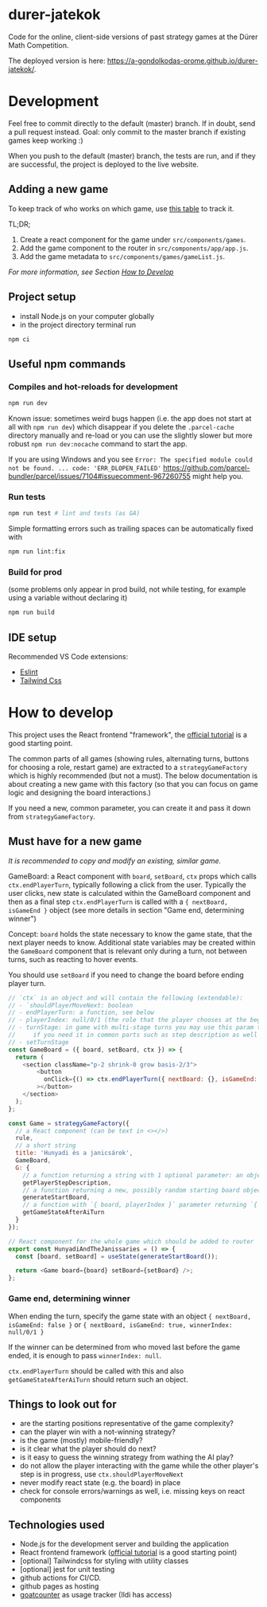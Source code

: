 # durer-jatekok

Code for the online, client-side versions of past strategy games at the Dürer Math Competition.

The deployed version is here: https://a-gondolkodas-orome.github.io/durer-jatekok/.

# Development

Feel free to commit directly to the default (master) branch. If in doubt, send a pull request instead.
Goal: only commit to the master branch if existing games keep working :)

When you push to the default (master) branch, the tests are run, and if they are successful, the project is deployed to the live website.

## Adding a new game

To keep track of who works on which game, use [this table](https://docs.google.com/spreadsheets/d/1-6u9PCtvf_gDHrs65x36pmDzFt4nZZx_IUuXrgS2aZk/edit#gid=0) to track it.

TL;DR;

1. Create a react component for the game under `src/components/games`.
2. Add the game component to the router in `src/components/app/app.js`.
3. Add the game metadata to `src/components/games/gameList.js`.

*For more information, see Section [How to Develop](#how-to-develop)*

## Project setup

- install Node.js on your computer globally
- in the project directory terminal run

```bash
npm ci
```

## Useful npm commands

### Compiles and hot-reloads for development

```bash
npm run dev
```

Known issue: sometimes weird bugs happen (i.e. the app does not start at all with `npm run dev`) which disappear if you delete the `.parcel-cache`
directory manually and re-load or you can use the slightly slower but more robust `npm run dev:nocache` command to start the app.

If you are using Windows and you see `Error: The specified module could not be found. ... code: 'ERR_DLOPEN_FAILED'`
https://github.com/parcel-bundler/parcel/issues/7104#issuecomment-967260755 might help you.

### Run tests

```bash
npm run test # lint and tests (as GA)
```

Simple formatting errors such as trailing spaces can be automatically fixed with
```bash
npm run lint:fix
```

### Build for prod

(some problems only appear in prod build, not while testing, for example using a variable without declaring it)

```bash
npm run build
```

## IDE setup

Recommended VS Code extensions:

- [Eslint](https://marketplace.visualstudio.com/items?itemName=dbaeumer.vscode-eslint)
- [Tailwind Css](https://marketplace.visualstudio.com/items?itemName=bradlc.vscode-tailwindcss)

# How to develop

This project uses the React frontend "framework", the [official tutorial](https://react.dev/learn) is a good starting point.

The common parts of all games (showing rules, alternating turns, buttons for choosing a role, restart game) are extracted
to a `strategyGameFactory` which is highly recommended (but not a must). The below documentation is about creating a new game
with this factory (so that you can focus on game logic and designing the board interactions.)

If you need a new, common parameter, you can create it and pass it down from `strategyGameFactory`.

## Must have for a new game

*It is recommended to copy and modify an existing, similar game.*

GameBoard: a React component with `board`, `setBoard`, `ctx` props which calls `ctx.endPlayerTurn`,
typically following a click from the user. Typically the user clicks, new state is calculated within
the GameBoard component and then as a final step `ctx.endPlayerTurn` is called with a
`{ nextBoard, isGameEnd }` object (see more details in section "Game end, determining winner")

Concept: `board` holds the state necessary to know the game state, that the next player
needs to know. Additional state variables may be created within the `GameBoard` component
that is relevant only during a turn, not between turns, such as reacting to hover events.

You should use `setBoard` if you need to change the board before ending player turn.

```js
// `ctx` is an object and will contain the following (extendable):
// - `shouldPlayerMoveNext: boolean
// - endPlayerTurn: a function, see below
// - playerIndex: null/0/1 (the role that the player chooses at the beginning)
// - turnStage: in game with multi-stage turns you may use this param to track to stage
//     if you need it in common parts such as step description as well
// - setTurnStage
const GameBoard = ({ board, setBoard, ctx }) => {
  return (
    <section className="p-2 shrink-0 grow basis-2/3">   
        <button
          onClick={() => ctx.endPlayerTurn({ nextBoard: {}, isGameEnd: false })}
        ></button>
    </section>
  );
};
```

```js
const Game = strategyGameFactory({
  // a React component (can be text in <></>)
  rule,
  // a short string
  title: 'Hunyadi és a janicsárok',
  GameBoard,
  G: {
    // a function returning a string with 1 optional parameter: an object containing `playerIndex`, `turnStage`, etc.
    getPlayerStepDescription,
    // a function returning a new, possibly random starting board object
    generateStartBoard,
    // a function with `{ board, playerIndex }` parameter returning `{ nextBoard, isGameEnd, winnerIndex }`
    getGameStateAfterAiTurn
  }
});

// React component for the whole game which should be added to router
export const HunyadiAndTheJanissaries = () => {
  const [board, setBoard] = useState(generateStartBoard());

  return <Game board={board} setBoard={setBoard} />;
};
```

### Game end, determining winner

When ending the turn, specify the game state with an object `{ nextBoard, isGameEnd: false }` or
`{ nextBoard, isGameEnd: true, winnerIndex: null/0/1 }`

If the winner can be determined from who moved last before the game ended, it is enough to pass `winnerIndex: null`.

`ctx.endPlayerTurn` should be called with this and also `getGameStateAfterAiTurn` should return
such an object.

## Things to look out for

- are the starting positions representative of the game complexity?
- can the player win with a not-winning strategy?
- is the game (mostly) mobile-friendly?
- is it clear what the player should do next?
- is it easy to guess the winning strategy from wathing the AI play?
- do not allow the player interacting with the game while the other player's step is in progress, use `ctx.shouldPlayerMoveNext`
- never modify react state (e.g. the board) in place
- check for console errors/warnings as well, i.e. missing keys on react components

## Technologies used

- Node.js for the development server and building the application
- React frontend framework ([official tutorial](https://react.dev/learn) is a good starting point)
- [optional] Tailwindcss for styling with utility classes
- [optional] jest for unit testing
- github actions for CI/CD.
- github pages as hosting
- [goatcounter](https://agondolkodasorome.goatcounter.com/) as usage tracker (Ildi has access)
